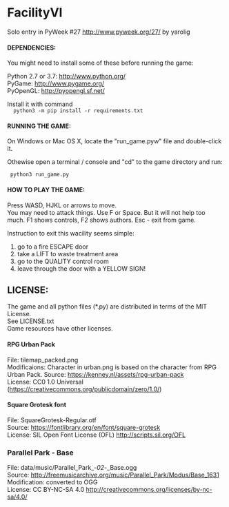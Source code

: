 FacilityVI
==========

Solo entry in PyWeek #27  <http://www.pyweek.org/27/> by yarolig

#### DEPENDENCIES:

You might need to install some of these before running the game:

  Python 2.7 or 3.7:     http://www.python.org/  
  PyGame:                http://www.pygame.org/  
  PyOpenGL:              http://pyopengl.sf.net/  

Install it with command  
`   python3 -m pip install -r requirements.txt
`

#### RUNNING THE GAME:

On Windows or Mac OS X, locate the "run_game.pyw" file and double-click it.

Othewise open a terminal / console and "cd" to the game directory and run:

`  python3 run_game.py
`

#### HOW TO PLAY THE GAME:  
Press WASD, HJKL or arrows to move.  
You may need to attack things. Use F or Space. But it will not help too much.
F1 shows controls, F2 shows authors. 
Esc - exit from game.

Instruction to exit this wacility seems simple:
  1) go to a fire ESCAPE door
  2) take a LIFT to waste treatment area
  3) go to the QUALITY control room
  4) leave through the door with a YELLOW SIGN!


## LICENSE:  
The game and all python files (*.py) are distributed in terms of the MIT License.  
See LICENSE.txt  
Game resources have other licenses.  

#### RPG Urban Pack
File: tilemap_packed.png  
Modificaions: Character in urban.png is based on the character from RPG Urban Pack.
Source: https://kenney.nl/assets/rpg-urban-pack  
License: CC0 1.0 Universal (https://creativecommons.org/publicdomain/zero/1.0/)  

#### Square Grotesk font
File: SquareGrotesk-Regular.otf  
Source: https://fontlibrary.org/en/font/square-grotesk  
License: SIL Open Font License (OFL)  http://scripts.sil.org/OFL  

### Parallel Park - Base
File: data/music/Parallel_Park_-_02_-_Base.ogg  
Source:  http://freemusicarchive.org/music/Parallel_Park/Modus/Base_1631  
Modification: converted to OGG  
License: CC BY-NC-SA 4.0 http://creativecommons.org/licenses/by-nc-sa/4.0/

